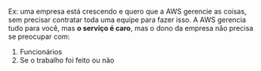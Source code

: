 Ex: uma empresa está crescendo e quero que a AWS gerencie as coisas, sem precisar contratar toda uma equipe para fazer isso.
A AWS gerencia tudo para você, mas **o serviço é caro**, mas o dono da empresa não precisa se preocupar com: 
1. Funcionários
2. Se o trabalho foi feito ou não
